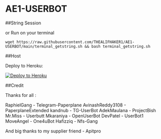 # AE1-USERBOT

##String Session

or Run on your terminal
```
wget https://raw.githubusercontent.com/THEALIFHAKER1/AE1-USERBOT/main/terminal_getstring.sh && bash terminal_getstring.sh
```

##Host

Deploy to Heroku:
<p align="left"><a href="https://heroku.com/deploy?template=https://github.com/THEALIFHAKER1/AE1-USERBOT/main"> <img src="https://www.herokucdn.com/deploy/button.svg" alt="Deploy to Heroku" /></a></p>

##Credit

Thanks for all :

RaphielGang - Telegram-Paperplane
AvinashReddy3108 - PaperplaneExtended
kandnub - TG-UserBot
AdekMaulana - ProjectBish
Mr.Miss - Userbutt
Mkaraniya - OpenUserBot
DevPatel - UserBot1
MoveAngel - One4uBot
Hafizziq - Nfs-Gang

And big thanks to my supplier friend - Apitpro

